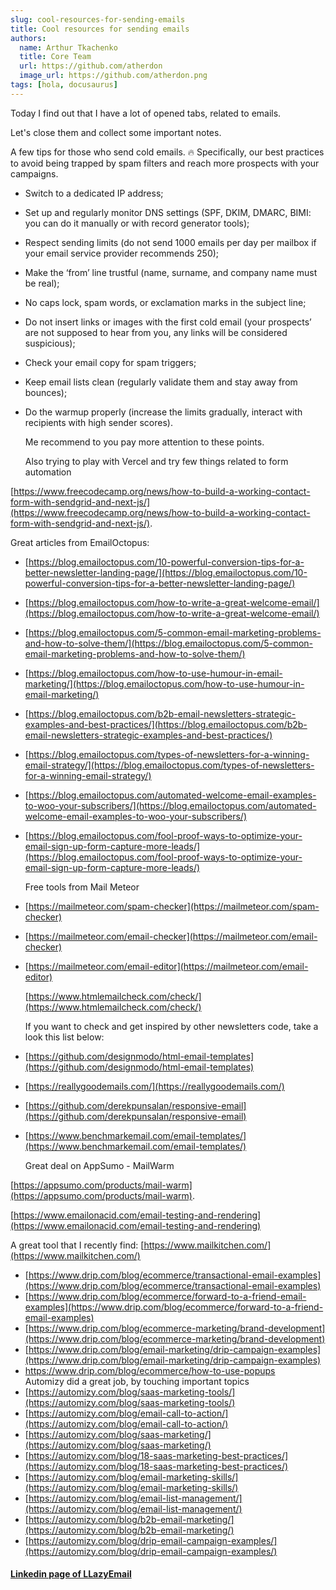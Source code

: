 ```yaml
---
slug: cool-resources-for-sending-emails
title: Cool resources for sending emails
authors:
  name: Arthur Tkachenko
  title: Core Team
  url: https://github.com/atherdon
  image_url: https://github.com/atherdon.png
tags: [hola, docusaurus]
---
```




  Today I find out that I have a lot of opened tabs, related to emails.

  Let's close them and collect some important notes.

  A few tips for those who send cold emails. 🔥 Specifically, our best practices to avoid being trapped by spam filters and reach more prospects with your campaigns.



* Switch to a dedicated IP address;
* Set up and regularly monitor DNS settings (SPF, DKIM, DMARC, BIMI: you can do it manually or with record generator tools);
* Respect sending limits (do not send 1000 emails per day per mailbox if your email service provider recommends 250);
* Make the ‘from’ line trustful (name, surname, and company name must be real);
* No caps lock, spam words, or exclamation marks in the subject line;
* Do not insert links or images with the first cold email (your prospects’ are not supposed to hear from you, any links will be considered suspicious);
* Check your email copy for spam triggers;
* Keep email lists clean (regularly validate them and stay away from bounces);
* Do the warmup properly (increase the limits gradually, interact with recipients with high sender scores).

  Me recommend to you pay more attention to these points.

  Also trying to play with Vercel and try few things related to form automation

[https://www.freecodecamp.org/news/how-to-build-a-working-contact-form-with-sendgrid-and-next-js/](https://www.freecodecamp.org/news/how-to-build-a-working-contact-form-with-sendgrid-and-next-js/).

  Great articles from EmailOctopus:



* [https://blog.emailoctopus.com/10-powerful-conversion-tips-for-a-better-newsletter-landing-page/](https://blog.emailoctopus.com/10-powerful-conversion-tips-for-a-better-newsletter-landing-page/)
* [https://blog.emailoctopus.com/how-to-write-a-great-welcome-email/](https://blog.emailoctopus.com/how-to-write-a-great-welcome-email/)
* [https://blog.emailoctopus.com/5-common-email-marketing-problems-and-how-to-solve-them/](https://blog.emailoctopus.com/5-common-email-marketing-problems-and-how-to-solve-them/)
* [https://blog.emailoctopus.com/how-to-use-humour-in-email-marketing/](https://blog.emailoctopus.com/how-to-use-humour-in-email-marketing/)
* [https://blog.emailoctopus.com/b2b-email-newsletters-strategic-examples-and-best-practices/](https://blog.emailoctopus.com/b2b-email-newsletters-strategic-examples-and-best-practices/)
* [https://blog.emailoctopus.com/types-of-newsletters-for-a-winning-email-strategy/](https://blog.emailoctopus.com/types-of-newsletters-for-a-winning-email-strategy/)
* [https://blog.emailoctopus.com/automated-welcome-email-examples-to-woo-your-subscribers/](https://blog.emailoctopus.com/automated-welcome-email-examples-to-woo-your-subscribers/)
* [https://blog.emailoctopus.com/fool-proof-ways-to-optimize-your-email-sign-up-form-capture-more-leads/](https://blog.emailoctopus.com/fool-proof-ways-to-optimize-your-email-sign-up-form-capture-more-leads/)

  Free tools from Mail Meteor



* [https://mailmeteor.com/spam-checker](https://mailmeteor.com/spam-checker)
* [https://mailmeteor.com/email-checker](https://mailmeteor.com/email-checker)
* [https://mailmeteor.com/email-editor](https://mailmeteor.com/email-editor)

  [https://www.htmlemailcheck.com/check/](https://www.htmlemailcheck.com/check/)

  If you want to check and get inspired by other newsletters code, take a look this list below:



* [https://github.com/designmodo/html-email-templates](https://github.com/designmodo/html-email-templates)
* [https://reallygoodemails.com/](https://reallygoodemails.com/)
* [https://github.com/derekpunsalan/responsive-email](https://github.com/derekpunsalan/responsive-email)
* [https://www.benchmarkemail.com/email-templates/](https://www.benchmarkemail.com/email-templates/)

  Great deal on AppSumo - MailWarm

[https://appsumo.com/products/mail-warm](https://appsumo.com/products/mail-warm).

[https://www.emailonacid.com/email-testing-and-rendering](https://www.emailonacid.com/email-testing-and-rendering)

  A great tool that I recently find: [https://www.mailkitchen.com/](https://www.mailkitchen.com/)



* [https://www.drip.com/blog/ecommerce/transactional-email-examples](https://www.drip.com/blog/ecommerce/transactional-email-examples)
* [https://www.drip.com/blog/ecommerce/forward-to-a-friend-email-examples](https://www.drip.com/blog/ecommerce/forward-to-a-friend-email-examples)
* [https://www.drip.com/blog/ecommerce-marketing/brand-development](https://www.drip.com/blog/ecommerce-marketing/brand-development)
* [https://www.drip.com/blog/email-marketing/drip-campaign-examples](https://www.drip.com/blog/email-marketing/drip-campaign-examples)
* [https://www.drip.com/blog/ecommerce/how-to-use-popups \
](https://www.drip.com/blog/ecommerce/how-to-use-popups)  Automizy did a great job, by touching important topics
* [https://automizy.com/blog/saas-marketing-tools/](https://automizy.com/blog/saas-marketing-tools/)
* [https://automizy.com/blog/email-call-to-action/](https://automizy.com/blog/email-call-to-action/)
* [https://automizy.com/blog/saas-marketing/](https://automizy.com/blog/saas-marketing/)
* [https://automizy.com/blog/18-saas-marketing-best-practices/](https://automizy.com/blog/18-saas-marketing-best-practices/)
* [https://automizy.com/blog/email-marketing-skills/](https://automizy.com/blog/email-marketing-skills/)
* [https://automizy.com/blog/email-list-management/](https://automizy.com/blog/email-list-management/)
* [https://automizy.com/blog/b2b-email-marketing/](https://automizy.com/blog/b2b-email-marketing/)
* [https://automizy.com/blog/drip-email-campaign-examples/](https://automizy.com/blog/drip-email-campaign-examples/)


#### [Linkedin page of LLazyEmail](https://www.linkedin.com/company/llazyemail/)
